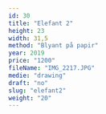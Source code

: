 ```yaml
---
id: 30
title: "Elefant 2"
height: 23
width: 31,5
method: "Blyant på papir"
year: 2019
price: "1200"
fileName: "IMG_2217.JPG"
medie: "drawing"
draft: "no"
slug: "elefant2"
weight: "20"
---
```

